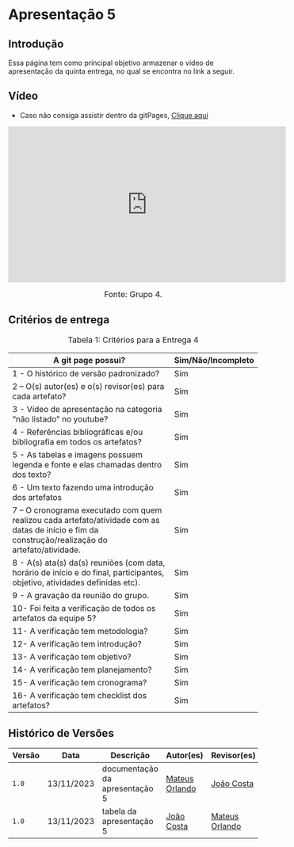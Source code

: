 # Apresentação 5

## Introdução
 Essa página tem como principal objetivo armazenar o vídeo de apresentação da quinta entrega, no qual se encontra no link a seguir.

## Vídeo
- Caso não consiga assistir dentro da gitPages, [Clique aqui](https://youtu.be/KW-HD_V2kEY)

<iframe width="560" height="315" src="https://youtu.be/KW-HD_V2kEY" title="YouTube video player" frameborder="0" allow="accelerometer; autoplay; clipboard-write; encrypted-media; gyroscope; picture-in-picture; web-share" allowfullscreen></iframe>

<font size="3"><p style="text-align: center">Fonte: Grupo 4.</p></font>

## Critérios de entrega

<font size="3"><p style="text-align: center">Tabela 1: Critérios para a Entrega 4</p></font>

A git page possui?  | Sim/Não/Incompleto
--------- | ------
1 - O histórico de versão padronizado? | Sim
2 – O(s) autor(es) e o(s) revisor(es) para cada artefato? | Sim
3 - Vídeo de apresentação na categoria “não listado” no youtube? | Sim
4 - Referências bibliográficas e/ou bibliografia em todos os artefatos? | Sim
5 - As tabelas e imagens possuem legenda e fonte e elas chamadas dentro dos texto? | Sim
6 - Um texto fazendo uma introdução dos artefatos | Sim
7 – O cronograma executado com quem realizou cada artefato/atividade com as datas de início e fim da construção/realização do artefato/atividade. | Sim
8 - A(s) ata(s) da(s) reuniões (com data, horário de início e do final, participantes, objetivo, atividades definidas etc). | Sim
9 - A gravação da reunião do grupo. | Sim
10- Foi feita a verificação de todos os artefatos da equipe 5? | Sim
11- A verificação tem metodologia? | Sim
12- A verificação tem introdução? | Sim
13- A verificação tem objetivo? | Sim
14- A verificação tem planejamento? | Sim
15- A verificação tem cronograma? | Sim
16- A verificação tem checklist dos artefatos? | Sim



## Histórico de Versões

| Versão |     Data    |          Descrição             |              Autor(es)                    |               Revisor(es)                            |
| ------ | ----------- | ------------------------------ | ----------------------------------------- | ---------------------------------------------------- |
| `1.0`  | 13/11/2023  | documentação da apresentação 5 | [Mateus Orlando](https://github.com/MateusPy)| [João Costa](https://github.com/jvcostta) |
| `1.0`  | 13/11/2023  | tabela da apresentação 5 | [João Costa](https://github.com/jvcostta) | [Mateus Orlando](https://github.com/MateusPy) |